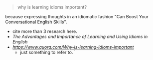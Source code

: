 
> why is learning idioms important?

because expressing thoughts in an idiomatic fashion "Can Boost Your Conversational English Skills".
- cite more than 3 research here.
- *The Advantages and Importance of Learning and Using Idioms in English*
- *https://www.quora.com/Why-is-learning-idioms-important* 
  - just something to refer to.
    `